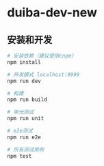 # duiba-dev-new

## 安装和开发

``` bash
# 安装依赖（建议使用cnpm）
npm install

# 开发模式 localhost:9999
npm run dev

# 构建
npm run build

# 单元测试
npm run unit

# e2e测试
npm run e2e

# 所有测试用例
npm test
```


